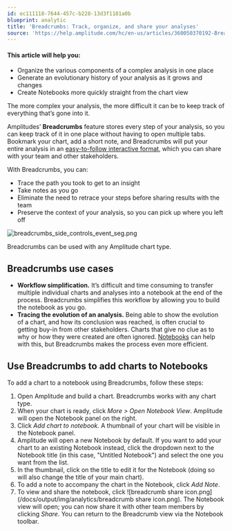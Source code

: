 ```yaml
---
id: ec111118-7644-457c-b228-13d3f1181a0b
blueprint: analytic
title: 'Breadcrumbs: Track, organize, and share your analyses'
source: 'https://help.amplitude.com/hc/en-us/articles/360050370192-Breadcrumbs-Track-organize-and-share-your-analyses'
---
```

#### This article will help you:

* Organize the various components of a complex analysis in one place
* Generate an evolutionary history of your analysis as it grows and changes
* Create Notebooks more quickly straight from the chart view

The more complex your analysis, the more difficult it can be to keep track of everything that’s gone into it. 

Amplitudes’ **Breadcrumbs** feature stores every step of your analysis, so you can keep track of it in one place without having to open multiple tabs. Bookmark your chart, add a short note, and Breadcrumbs will put your entire analysis in an [easy-to-follow interactive format](/docs/analytics/notebooks), which you can share with your team and other stakeholders.

With Breadcrumbs, you can:

* Trace the path you took to get to an insight
* Take notes as you go
* Eliminate the need to retrace your steps before sharing results with the team
* Preserve the context of your analysis, so you can pick up where you left off

![breadcrumbs_side_controls_event_seg.png](/docs/output/img/analytics/breadcrumbs_side_controls_event_seg.png)

Breadcrumbs can be used with any Amplitude chart type.

## Breadcrumbs use cases

* **Workflow simplification.** It’s difficult and time consuming to transfer multiple individual charts and analyses into a notebook at the end of the process. Breadcrumbs simplifies this workflow by allowing you to build the notebook as you go.
* **Tracing the evolution of an analysis.** Being able to show the evolution of a chart, and how its conclusion was reached, is often crucial to getting buy-in from other stakeholders. Charts that give no clue as to why or how they were created are often ignored. [Notebooks](/docs/analytics/notebooks) can help with this, but Breadcrumbs makes the process even more efficient.

## Use Breadcrumbs to add charts to Notebooks

To add a chart to a notebook using Breadcrumbs, follow these steps:

1. Open Amplitude and build a chart. Breadcrumbs works with any chart type.
2. When your chart is ready, click *More > Open Notebook View*. Amplitude will open the Notebook panel on the right.
3. Click *Add chart to notebook.* A thumbnail of your chart will be visible in the Notebook panel.
4. Amplitude will open a new Notebook by default. If you want to add your chart to an existing Notebook instead, click the dropdown next to the Notebook title (in this case, "Untitled Notebook") and select the one you want from the list.
5. In the thumbnail, click on the title to edit it for the Notebook (doing so will also change the title of your main chart).
6. To add a note to accompany the chart in the Notebook, click *Add Note*.
7. To view and share the notebook, click ![breadcrumb share icon.png](/docs/output/img/analytics/breadcrumb share icon.png). The Notebook view will open; you can now share it with other team members by clicking *Share*. You can return to the Breadcrumb view via the Notebook toolbar.
